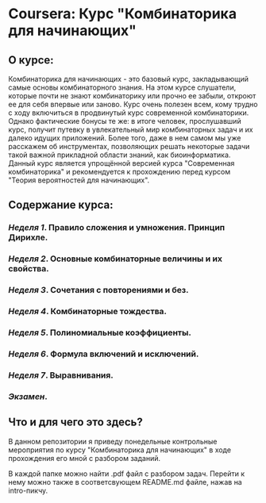 # Coursera: Курс "Комбинаторика для начинающих"

## О курсе:
Комбинаторика для начинающих - это базовый курс, закладывающий самые основы комбинаторного знания.  На этом курсе слушатели, которые почти не знают комбинаторику или прочно ее забыли, откроют ее для себя впервые или заново. Курс очень полезен всем, кому трудно с ходу включиться в продвинутый курс современной комбинаторики. Однако фактические бонусы те же: в итоге человек, прослушавший курс, получит путевку в увлекательный мир комбинаторных задач и их далеко идущих приложений. Более того, даже в нем самом мы уже расскажем об инструментах, позволяющих решать некоторые задачи такой важной прикладной области знаний, как биоинформатика.  Данный курс является упрощённой версией курса "Современная комбинаторика" и рекомендуется к прохождению перед курсом "Теория вероятностей для начинающих".

## Содержание курса:

### _Неделя 1_. Правило сложения и умножения. Принцип Дирихле.
### _Неделя 2_. Основные комбинаторные величины и их свойства.
### _Неделя 3_. Сочетания с повторениями и без.
### _Неделя 4_. Комбинаторные тождества.
### _Неделя 5_. Полиномиальные коэффициенты.
### _Неделя 6_. Формула включений и исключений.
### _Неделя 7_. Выравнивания.
### **_Экзамен_**.

## Что и для чего это здесь?
В данном репозитории я приведу понедельные контрольные мероприятия по курсу "Комбинаторика для начинающих" в ходе прохождения его мной с разбором заданий.

В каждой папке можно найти .pdf файл с разбором задач. Перейти к нему можно также в соответсвующем README.md файле, нажав на intro-пикчу.

